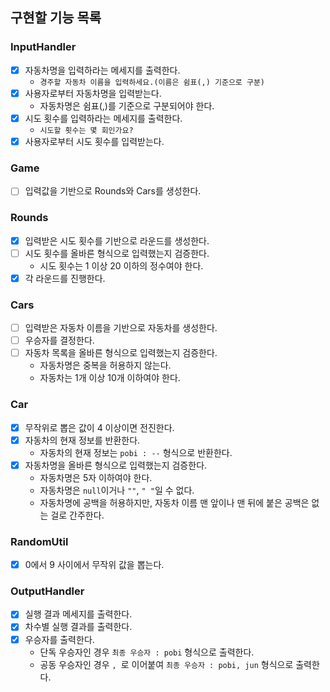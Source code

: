 ## 구현할 기능 목록
### InputHandler
- [x] 자동차명을 입력하라는 메세지를 출력한다.
  - `경주할 자동차 이름을 입력하세요.(이름은 쉼표(,) 기준으로 구분)`
- [x] 사용자로부터 자동차명을 입력받는다.
  - 자동차명은 쉼표(,)를 기준으로 구분되어야 한다.
- [x] 시도 횟수를 입력하라는 메세지를 출력한다.
  - `시도할 횟수는 몇 회인가요?`
- [x] 사용자로부터 시도 횟수를 입력받는다.
### Game
- [ ] 입력값을 기반으로 Rounds와 Cars를 생성한다.
### Rounds
- [x] 입력받은 시도 횟수를 기반으로 라운드를 생성한다.
- [ ] 시도 횟수를 올바른 형식으로 입력했는지 검증한다.
  - 시도 횟수는 1 이상 20 이하의 정수여야 한다.
- [x] 각 라운드를 진행한다.
### Cars
- [ ] 입력받은 자동차 이름을 기반으로 자동차를 생성한다.
- [ ] 우승자를 결정한다.
- [ ] 자동차 목록을 올바른 형식으로 입력했는지 검증한다.
  - 자동차명은 중복을 허용하지 않는다.
  - 자동차는 1개 이상 10개 이하여야 한다.
### Car
- [x] 무작위로 뽑은 값이 4 이상이면 전진한다.
- [x] 자동차의 현재 정보를 반환한다.
    - 자동차의 현재 정보는 `pobi : --` 형식으로 반환한다.
- [x] 자동차명을 올바른 형식으로 입력했는지 검증한다.
  - 자동차명은 5자 이하여야 한다.
  - 자동차명은 `null`이거나 `""`, `" "`일 수 없다.
  - 자동차명에 공백을 허용하지만, 자동차 이름 맨 앞이나 맨 뒤에 붙은 공백은 없는 걸로 간주한다.
### RandomUtil
- [x] 0에서 9 사이에서 무작위 값을 뽑는다.
### OutputHandler
- [x] 실행 결과 메세지를 출력한다.
- [x] 차수별 실행 결과를 출력한다.
- [x] 우승자를 출력한다.
    - 단독 우승자인 경우 `최종 우승자 : pobi` 형식으로 출력한다.
    - 공동 우승자인 경우 `, `로 이어붙여 `최종 우승자 : pobi, jun` 형식으로 출력한다.










